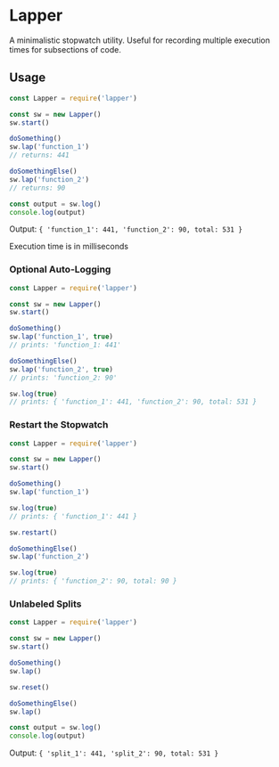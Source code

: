 # Lapper

A minimalistic stopwatch utility.
Useful for recording multiple execution times for subsections of code.

## Usage

```javascript
const Lapper = require('lapper')

const sw = new Lapper()
sw.start()

doSomething()
sw.lap('function_1')
// returns: 441

doSomethingElse()
sw.lap('function_2')
// returns: 90

const output = sw.log()
console.log(output)
```

Output: `{ 'function_1': 441, 'function_2': 90, total: 531 }`

Execution time is in milliseconds

### Optional Auto-Logging

```javascript
const Lapper = require('lapper')

const sw = new Lapper()
sw.start()

doSomething()
sw.lap('function_1', true)
// prints: 'function_1: 441'

doSomethingElse()
sw.lap('function_2', true)
// prints: 'function_2: 90'

sw.log(true)
// prints: { 'function_1': 441, 'function_2': 90, total: 531 }
```

### Restart the Stopwatch

```javascript
const Lapper = require('lapper')

const sw = new Lapper()
sw.start()

doSomething()
sw.lap('function_1')

sw.log(true)
// prints: { 'function_1': 441 }

sw.restart()

doSomethingElse()
sw.lap('function_2')

sw.log(true)
// prints: { 'function_2': 90, total: 90 }
```

### Unlabeled Splits

```javascript
const Lapper = require('lapper')

const sw = new Lapper()
sw.start()

doSomething()
sw.lap()

sw.reset()

doSomethingElse()
sw.lap()

const output = sw.log()
console.log(output)
```

Output: `{ 'split_1': 441, 'split_2': 90, total: 531 }`
